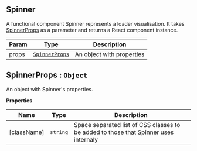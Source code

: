 <a name="Spinner"></a>

## Spinner
A functional component Spinner represents a loader visualisation. It takes [SpinnerProps](#SpinnerProps) as a parameter and returns a React component instance.


| Param | Type | Description |
| --- | --- | --- |
| props | [<code>SpinnerProps</code>](#SpinnerProps) | An object with properties |

<a name="SpinnerProps"></a>

## SpinnerProps : <code>Object</code>
An object with Spinner's properties.

**Properties**

| Name | Type | Description |
| --- | --- | --- |
| [className] | <code>string</code> | Space separated list of CSS classes to be added to those that Spinner uses internaly |

